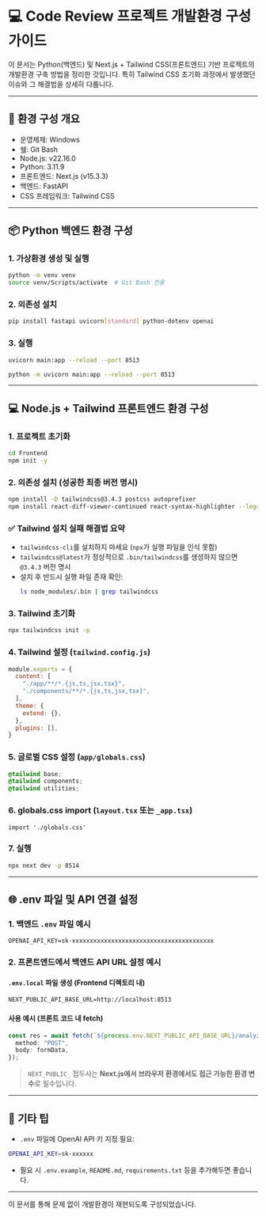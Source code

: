 
# 💻 Code Review 프로젝트 개발환경 구성 가이드

이 문서는 Python(백엔드) 및 Next.js + Tailwind CSS(프론트엔드) 기반 프로젝트의 개발환경 구축 방법을 정리한 것입니다.
특히 Tailwind CSS 초기화 과정에서 발생했던 이슈와 그 해결법을 상세히 다룹니다.

---

## 🧱 환경 구성 개요

- 운영체제: Windows
- 쉘: Git Bash
- Node.js: v22.16.0
- Python: 3.11.9
- 프론트엔드: Next.js (v15.3.3)
- 백엔드: FastAPI
- CSS 프레임워크: Tailwind CSS

---

## 📦 Python 백엔드 환경 구성

### 1. 가상환경 생성 및 실행
```bash
python -m venv venv
source venv/Scripts/activate  # Git Bash 전용
```

### 2. 의존성 설치
```bash
pip install fastapi uvicorn[standard] python-dotenv openai
```

### 3. 실행
```bash
uvicorn main:app --reload --port 8513

python -m uvicorn main:app --reload --port 8513
```

---

## 💻 Node.js + Tailwind 프론트엔드 환경 구성

### 1. 프로젝트 초기화
```bash
cd Frontend
npm init -y
```

### 2. 의존성 설치 (성공한 최종 버전 명시)
```bash
npm install -D tailwindcss@3.4.3 postcss autoprefixer
npm install react-diff-viewer-continued react-syntax-highlighter --legacy-peer-deps
```

### ✅ Tailwind 설치 실패 해결법 요약
- `tailwindcss-cli`를 설치하지 마세요 (`npx`가 실행 파일을 인식 못함)
- `tailwindcss@latest`가 정상적으로 `.bin/tailwindcss`를 생성하지 않으면 `@3.4.3` 버전 명시
- 설치 후 반드시 실행 파일 존재 확인:
  ```bash
  ls node_modules/.bin | grep tailwindcss
  ```

### 3. Tailwind 초기화
```bash
npx tailwindcss init -p
```

### 4. Tailwind 설정 (`tailwind.config.js`)
```js
module.exports = {
  content: [
    "./app/**/*.{js,ts,jsx,tsx}",
    "./components/**/*.{js,ts,jsx,tsx}",
  ],
  theme: {
    extend: {},
  },
  plugins: [],
}
```

### 5. 글로벌 CSS 설정 (`app/globals.css`)
```css
@tailwind base;
@tailwind components;
@tailwind utilities;
```

### 6. globals.css import (`layout.tsx` 또는 `_app.tsx`)
```tsx
import './globals.css'
```

### 7. 실행
```bash
npx next dev -p 8514
```


---

## 🌐 .env 파일 및 API 연결 설정

### 1. 백엔드 `.env` 파일 예시
```env
OPENAI_API_KEY=sk-xxxxxxxxxxxxxxxxxxxxxxxxxxxxxxxxxxxxxxxx
```

### 2. 프론트엔드에서 백엔드 API URL 설정 예시

#### `.env.local` 파일 생성 (Frontend 디렉토리 내)
```env
NEXT_PUBLIC_API_BASE_URL=http://localhost:8513
```

#### 사용 예시 (프론트 코드 내 fetch)
```ts
const res = await fetch(`${process.env.NEXT_PUBLIC_API_BASE_URL}/analyze`, {
  method: "POST",
  body: formData,
});
```

> `NEXT_PUBLIC_` 접두사는 **Next.js에서 브라우저 환경에서도 접근 가능한 환경 변수**로 필수입니다.
---

## 🧩 기타 팁

- `.env` 파일에 OpenAI API 키 지정 필요:
```bash
OPENAI_API_KEY=sk-xxxxxx
```

- 필요 시 `.env.example`, `README.md`, `requirements.txt` 등을 추가해두면 좋습니다.

---

이 문서를 통해 문제 없이 개발환경이 재현되도록 구성되었습니다.
